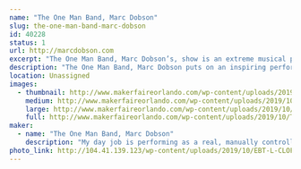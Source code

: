 ```yaml
---
name: "The One Man Band, Marc Dobson"
slug: the-one-man-band-marc-dobson
id: 40228
status: 1
url: http://marcdobson.com
excerpt: "The One Man Band, Marc Dobson’s, show is an extreme musical performance combined with comedy, covering songs for every age. Marc works mainly at fairs also performs as \"Bot The Robot\", a singing Robot."
description: "The One Man Band, Marc Dobson puts on an inspiring performance playing 9.1 self-created instruments, at once. 2019 is Marc's 30th year making living as musician and entertainer. His repertoire aims at songs every age should recognize covering the 60’s thru to today with a mix of Rock, Country, Pop and more. With improv comedic antics, no two shows are alike which maybe is why Marc has been performing yearly at many fairs since the inception of his One Man Band in 2010."
location: Unassigned
images:
  - thumbnail: http://www.makerfaireorlando.com/wp-content/uploads/2019/10/Trashy-Flashy-4.jpg
    medium: http://www.makerfaireorlando.com/wp-content/uploads/2019/10/Trashy-Flashy-4.jpg
    large: http://www.makerfaireorlando.com/wp-content/uploads/2019/10/Trashy-Flashy-4.jpg
    full: http://www.makerfaireorlando.com/wp-content/uploads/2019/10/Trashy-Flashy-4.jpg
maker:
  - name: "The One Man Band, Marc Dobson"
    description: "My day job is performing as a real, manually controlled One Man Band playing 9.1 instruments at once on a rig I've created and continue to enhance. I perform mainly at fairs and festivals across North America. In 2019, I've added and am still developing a (costume) singing robot \"Bot The Robot\" and I am also a Singing Santa :)  "
photo_link: http://104.41.139.123/wp-content/uploads/2019/10/EBT-L-CLOFAIR-0706-1-Edit-1.jpg
---
```

